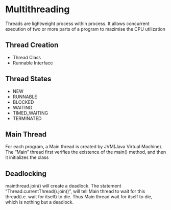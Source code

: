 # Multithreading
Threads are lightweight process within process. It allows concurrent execution of two or more parts of a program to mazimise the CPU utilization

## Thread Creation
* Thread Class
* Runnable Interface

## Thread States
* NEW
* RUNNABLE
* BLOCKED
* WAITING
* TIMED_WAITING
* TERMINATED

## Main Thread
For each program, a Main thread is created by JVM(Java Virtual Machine). The “Main” thread first verifies the existence of the main() method, and then it initializes the class

## Deadlocking
mainthread.join() will create a deadlock. The statement “Thread.currentThread().join()”, will tell Main thread to wait for this thread(i.e. wait for itself) to die. Thus Main thread wait for itself to die, which is nothing but a deadlock.
